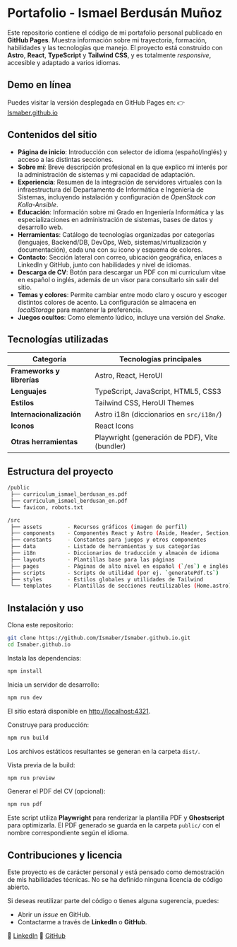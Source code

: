 # Portafolio - Ismael Berdusán Muñoz

Este repositorio contiene el código de mi portafolio personal publicado en **GitHub Pages**.
Muestra información sobre mi trayectoria, formación, habilidades y las tecnologías que manejo.
El proyecto está construido con **Astro**, **React**, **TypeScript** y **Tailwind CSS**, y es totalmente *responsive*, accesible y adaptado a varios idiomas.

## Demo en línea

Puedes visitar la versión desplegada en GitHub Pages en:
👉 [Ismaber.github.io](https://ismaber.github.io/)

## Contenidos del sitio

* **Página de inicio**: Introducción con selector de idioma (español/inglés) y acceso a las distintas secciones.
* **Sobre mí**: Breve descripción profesional en la que explico mi interés por la administración de sistemas y mi capacidad de adaptación.
* **Experiencia**: Resumen de la integración de servidores virtuales con la infraestructura del Departamento de Informática e Ingeniería de Sistemas, incluyendo instalación y configuración de *OpenStack con Kolla-Ansible*.
* **Educación**: Información sobre mi Grado en Ingeniería Informática y las especializaciones en administración de sistemas, bases de datos y desarrollo web.
* **Herramientas**: Catálogo de tecnologías organizadas por categorías (lenguajes, Backend/DB, DevOps, Web, sistemas/virtualización y documentación), cada una con su icono y esquema de colores.
* **Contacto**: Sección lateral con correo, ubicación geográfica, enlaces a LinkedIn y GitHub, junto con habilidades y nivel de idiomas.
* **Descarga de CV**: Botón para descargar un PDF con mi curriculum vitae en español o inglés, además de un visor para consultarlo sin salir del sitio.
* **Temas y colores**: Permite cambiar entre modo claro y oscuro y escoger distintos colores de acento. La configuración se almacena en *localStorage* para mantener la preferencia.
* **Juegos ocultos**: Como elemento lúdico, incluye una versión del *Snake*.

## Tecnologías utilizadas

| Categoría                  | Tecnologías principales                        |
| -------------------------- | ---------------------------------------------- |
| **Frameworks y librerías** | Astro, React, HeroUI                           |
| **Lenguajes**              | TypeScript, JavaScript, HTML5, CSS3            |
| **Estilos**                | Tailwind CSS, HeroUI Themes                    |
| **Internacionalización**   | Astro i18n (diccionarios en `src/i18n/`)       |
| **Iconos**                 | React Icons                                    |
| **Otras herramientas**     | Playwright (generación de PDF), Vite (bundler) |

## Estructura del proyecto

```bash
/public
 ├── curriculum_ismael_berdusan_es.pdf
 ├── curriculum_ismael_berdusan_en.pdf
 └── favicon, robots.txt

/src
 ├── assets        - Recursos gráficos (imagen de perfil)
 ├── components    - Componentes React y Astro (Aside, Header, Section, Snake, etc.)
 ├── constants     - Constantes para juegos y otros componentes
 ├── data          - Listado de herramientas y sus categorías
 ├── i18n          - Diccionarios de traducción y almacén de idioma
 ├── layouts       - Plantillas base para las páginas
 ├── pages         - Páginas de alto nivel en español (`/es`) e inglés (`/en`)
 ├── scripts       - Scripts de utilidad (por ej. `generatePdf.ts`)
 ├── styles        - Estilos globales y utilidades de Tailwind
 └── templates     - Plantillas de secciones reutilizables (Home.astro)
```

## Instalación y uso

Clona este repositorio:

```bash
git clone https://github.com/Ismaber/Ismaber.github.io.git
cd Ismaber.github.io
```

Instala las dependencias:

```bash
npm install
```

Inicia un servidor de desarrollo:

```bash
npm run dev
```

El sitio estará disponible en [http://localhost:4321](http://localhost:4321).

Construye para producción:

```bash
npm run build
```

Los archivos estáticos resultantes se generan en la carpeta `dist/`.

Vista previa de la build:

```bash
npm run preview
```

Generar el PDF del CV (opcional):

```bash
npm run pdf
```

Este script utiliza **Playwright** para renderizar la plantilla PDF y **Ghostscript** para optimizarla.
El PDF generado se guarda en la carpeta `public/` con el nombre correspondiente según el idioma.

## Contribuciones y licencia

Este proyecto es de carácter personal y está pensado como demostración de mis habilidades técnicas.
No se ha definido ninguna licencia de código abierto.

Si deseas reutilizar parte del código o tienes alguna sugerencia, puedes:

* Abrir un *issue* en GitHub.
* Contactarme a través de **LinkedIn** o **GitHub**.

🔗 [LinkedIn](https://www.linkedin.com/in/ismael-berdus%C3%A1n-mu%C3%B1oz-a72a41338/)
🔗 [GitHub](https://github.com/Ismaber)

